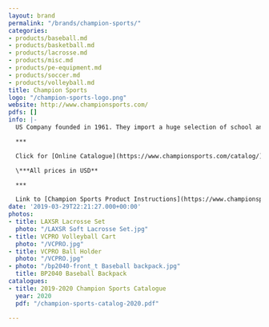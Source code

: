 ```yaml
---
layout: brand
permalink: "/brands/champion-sports/"
categories:
- products/baseball.md
- products/basketball.md
- products/lacrosse.md
- products/misc.md
- products/pe-equipment.md
- products/soccer.md
- products/volleyball.md
title: Champion Sports
logo: "/champion-sports-logo.png"
website: http://www.championsports.com/
pdfs: []
info: |-
  US Company founded in 1961. They import a huge selection of school and team sporting goods.

  ***

  Click for [Online Catalogue](https://www.championsports.com/catalog/)

  \***All prices in USD**

  ***

  Link to [Champion Sports Product Instructions](https://www.championsports.com/product-instructions/)
date: '2019-03-29T22:21:27.000+00:00'
photos:
- title: LAXSR Lacrosse Set
  photo: "/LAXSR Soft Lacrosse Set.jpg"
- title: VCPRO Volleyball Cart
  photo: "/VCPRO.jpg"
- title: VCPRO Ball Holder
  photo: "/VCPRO.jpg"
- photo: "/bp2040-front_t Baseball backpack.jpg"
  title: BP2040 Baseball Backpack
catalogues:
- title: 2019-2020 Champion Sports Catalogue
  year: 2020
  pdf: "/champion-sports-catalog-2020.pdf"

---
```

